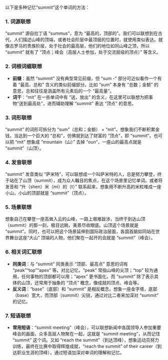 以下是多种记忆“summit”这个单词的方法：

### 1. 词源联想
“summit” 源自拉丁语 “summus”，意为 “最高的，顶部的”。我们可以联想到在古代，人们描述山峰的顶端，或者社会阶层中最顶层的位置时，就使用类似表达。就像古罗马的贵族阶层，处于社会的最高层，他们的地位如同山峰之顶，所以 “summit” 就有了 “顶点；峰会（高层人士参加，处于交流层级的顶点）” 等含义。

### 2. 词根词缀联想
 - **前缀**：虽然 “summit” 没有典型常见前缀，但 “sum -” 部分可近似看作一个有着 “最高、总和” 含义的类似前缀部分。比如 “sum” 本身有 “总数；金额” 的意思，总和往往是涵盖所有元素后的一个 “最高量”。
 - **词干**：“mit” 在一些单词中有 “送，放出” 的含义，在这里可以联想为把事物“送到最高处”，进而辅助理解 “summit” 表达 “顶点” 的意思。

### 3. 词形联想
“summit” 的词形可拆分为 “sum”（总和；金额） + “mit”。想象我们不断积累金钱，当达到一个巨大的 “总和”，仿佛就到达了财富的 “顶点”，即 “summit”。也可以把 “mit” 想象成 “mountain（山）” 去掉 “oun”，一座山的最高点就是 “summit”（山顶）。

### 4. 发音联想
“summit” 发音类似 “萨米特”，可以联想成一个叫萨米特的人，总是努力攀登，终于站在了山顶（summit），成为众人瞩目的焦点，在这个场景里记忆单词。或者将发音和 “升（shen）米（mi）的（t）” 联系起来，想象用不断升高的米粒堆成一座小山，小山的顶部就是 “summit”（顶点）。

### 5. 场景联想
想象自己在攀登一座高耸入云的山峰，一路上艰难跋涉，当终于到达山顶（summit）的那一刻，极目远眺，美景尽收眼底。山顶这个场景就是 “summit”。同时，也可以把这个场景延伸到国际政治层面，各国首脑如同站在世界舞台这座“大山” 顶端的人物，他们聚在一起开的会就是 “summit”（峰会）。

### 6. 相关词汇联想
 - **同类词**：与 “summit” 同类表示 “顶部、最高点” 意思的词有 “peak”“top”“apex” 等。对比记忆，“peak” 常指山峰的尖顶；“top” 较为通用，任何事物的顶部都可以用；“apex” 更书面化，而 “summit” 除了表示具体的山顶，还常用于抽象的 “顶点” 概念，像成就的顶点、峰会等。
 - **反义词**：“base”（底部）和 “summit” 是相反概念。想象一座金字塔，底部（base）宽大，而顶部（summit）尖锐，通过对比二者来加深对 “summit” 的记忆。

### 7. 短语联想
 - **常用短语**：“summit meeting”（峰会），可以联想新闻中各国领导人参加重要峰会的画面，众多高层人物聚在一起，这就是 “summit meeting”，从而记住 “summit” 这个词。又如 “reach the summit”（到达顶峰），想象运动员努力训练，最终在比赛中取得辉煌成就，“reach the summit” of their career（到达职业生涯的顶峰），通过短语加深对单词的理解和记忆。 